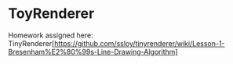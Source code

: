 # ToyRenderer

Homework assigned here: TinyRenderer[https://github.com/ssloy/tinyrenderer/wiki/Lesson-1-Bresenham%E2%80%99s-Line-Drawing-Algorithm]
